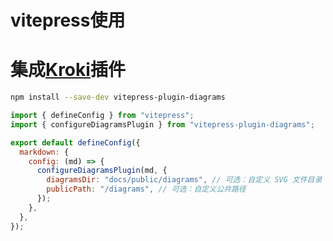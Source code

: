 # vitepress使用


# 集成[Kroki](https://kroki.io/)插件

```sh
npm install --save-dev vitepress-plugin-diagrams
```


```javascript
import { defineConfig } from "vitepress";
import { configureDiagramsPlugin } from "vitepress-plugin-diagrams";

export default defineConfig({
  markdown: {
    config: (md) => {
      configureDiagramsPlugin(md, {
        diagramsDir: "docs/public/diagrams", // 可选：自定义 SVG 文件目录
        publicPath: "/diagrams", // 可选：自定义公共路径
      });
    },
  },
});
```

